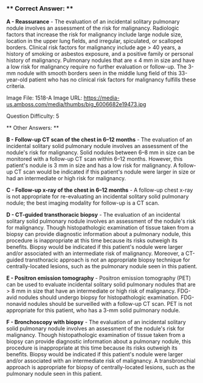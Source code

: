 ### ** Correct Answer: **

**A - Reassurance** - The evaluation of an incidental solitary pulmonary nodule involves an assessment of the risk for malignancy. Radiologic factors that increase the risk for malignancy include large nodule size, location in the upper lung fields, and irregular, spiculated, or scalloped borders. Clinical risk factors for malignancy include age > 40 years, a history of smoking or asbestos exposure, and a positive family or personal history of malignancy. Pulmonary nodules that are ≤ 4 mm in size and have a low risk for malignancy require no further evaluation or follow-up. The 3-mm nodule with smooth borders seen in the middle lung field of this 33-year-old patient who has no clinical risk factors for malignancy fulfills these criteria.

Image File: 1518-A
Image URL: https://media-us.amboss.com/media/thumbs/big_6006682e19473.jpg

Question Difficulty: 5

** Other Answers: **

**B - Follow-up CT scan of the chest in 6–12 months** - The evaluation of an incidental solitary solid pulmonary nodule involves an assessment of the nodule's risk for malignancy. Solid nodules between 6–8 mm in size can be monitored with a follow-up CT scan within 6–12 months. However, this patient's nodule is 3 mm in size and has a low risk for malignancy. A follow-up CT scan would be indicated if this patient's nodule were larger in size or had an intermediate or high risk for malignancy.

**C - Follow-up x-ray of the chest in 6–12 months** - A follow-up chest x-ray is not appropriate for re-evaluating an incidental solitary solid pulmonary nodule; the best imaging modality for follow-up is a CT scan.

**D - CT-guided transthoracic biopsy** - The evaluation of an incidental solitary solid pulmonary nodule involves an assessment of the nodule's risk for malignancy. Though histopathologic examination of tissue taken from a biopsy can provide diagnostic information about a pulmonary nodule, this procedure is inappropriate at this time because its risks outweigh its benefits. Biopsy would be indicated if this patient's nodule were larger and/or associated with an intermediate risk of malignancy. Moreover, a CT-guided transthoracic approach is not an appropriate biopsy technique for centrally-located lesions, such as the pulmonary nodule seen in this patient.

**E - Positron emission tomography** - Positron emission tomography (PET) can be used to evaluate incidental solitary solid pulmonary nodules that are > 8 mm in size that have an intermediate or high risk of malignancy. FDG-avid nodules should undergo biopsy for histopathologic examination. FDG-nonavid nodules should be surveilled with a follow-up CT scan. PET is not appropriate for this patient, who has a 3-mm solid pulmonary nodule.

**F - Bronchoscopy with biopsy** - The evaluation of an incidental solitary solid pulmonary nodule involves an assessment of the nodule's risk for malignancy. Though histopathologic examination of tissue taken from a biopsy can provide diagnostic information about a pulmonary nodule, this procedure is inappropriate at this time because its risks outweigh its benefits. Biopsy would be indicated if this patient's nodule were larger and/or associated with an intermediate risk of malignancy. A transbronchial approach is appropriate for biopsy of centrally-located lesions, such as the pulmonary nodule seen in this patient.

